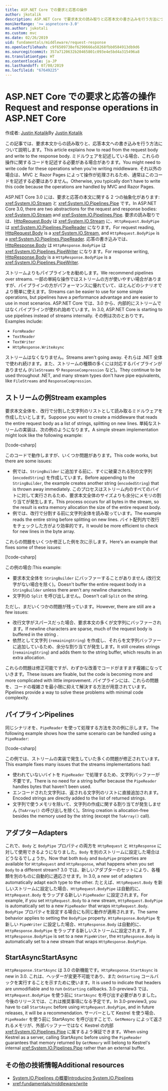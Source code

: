 ```yaml
---
title: ASP.NET Core での要求と応答の操作
author: jkotalik
description: ASP.NET Core で要求本文の読み取りと応答本文の書き込みを行う方法について説明します。
monikerRange: '>= aspnetcore-3.0'
ms.author: jukotali
ms.custom: mvc
ms.date: 02/26/2019
uid: fundamentals/middleware/request-response
ms.openlocfilehash: c9f6509738ef6290666a58268fbb0584913db9d6
ms.sourcegitcommit: 357a7120632b20465801c093e4e5bd4a315496a8
ms.translationtype: HT
ms.contentlocale: ja-JP
ms.lasthandoff: 07/08/2019
ms.locfileid: "67649225"
---
```

# <a name="request-and-response-operations-in-aspnet-core"></a><span data-ttu-id="010ef-103">ASP.NET Core での要求と応答の操作</span><span class="sxs-lookup"><span data-stu-id="010ef-103">Request and response operations in ASP.NET Core</span></span>

<span data-ttu-id="010ef-104">作成者: [Justin Kotalik](https://github.com/jkotalik)</span><span class="sxs-lookup"><span data-stu-id="010ef-104">By [Justin Kotalik](https://github.com/jkotalik)</span></span>

<span data-ttu-id="010ef-105">この記事では、要求本文からの読み取りと、応答本文への書き込みを行う方法について説明します。</span><span class="sxs-lookup"><span data-stu-id="010ef-105">This article explains how to read from the request body and write to the response body.</span></span> <span data-ttu-id="010ef-106">ミドルウェアを記述している場合、これらの操作に関するコードを記述する必要がある場合があります。</span><span class="sxs-lookup"><span data-stu-id="010ef-106">You might need to write code for these operations when you're writing middleware.</span></span> <span data-ttu-id="010ef-107">それ以外の場合は、MVC と Razor Pages によって操作が処理されるため、通常はこのコードを記述する必要はありません。</span><span class="sxs-lookup"><span data-stu-id="010ef-107">Otherwise, you typically don't have to write this code because the operations are handled by MVC and Razor Pages.</span></span>

<span data-ttu-id="010ef-108">ASP.NET Core 3.0 には、要求と応答の本文に関する 2 つの抽象化があります: <xref:System.IO.Stream> と <xref:System.IO.Pipelines.Pipe> です。</span><span class="sxs-lookup"><span data-stu-id="010ef-108">In ASP.NET Core 3.0, there are two abstractions for the request and response bodies: <xref:System.IO.Stream> and <xref:System.IO.Pipelines.Pipe>.</span></span> <span data-ttu-id="010ef-109">要求の読み取りでは、[HttpRequest.Body](xref:Microsoft.AspNetCore.Http.HttpRequest.Body) は <xref:System.IO.Stream> に、`HttpRequest.BodyPipe` は <xref:System.IO.Pipelines.PipeReader> になります。</span><span class="sxs-lookup"><span data-stu-id="010ef-109">For request reading, [HttpRequest.Body](xref:Microsoft.AspNetCore.Http.HttpRequest.Body) is a <xref:System.IO.Stream>, and `HttpRequest.BodyPipe` is a <xref:System.IO.Pipelines.PipeReader>.</span></span> <span data-ttu-id="010ef-110">応答の書き込みでは、[HttpResponse.Body](xref:Microsoft.AspNetCore.Http.HttpResponse.Body) は `HttpResponse.BodyPipe` は <xref:System.IO.Pipelines.PipeWriter> になります。</span><span class="sxs-lookup"><span data-stu-id="010ef-110">For response writing, [HttpResponse.Body](xref:Microsoft.AspNetCore.Http.HttpResponse.Body) is a `HttpResponse.BodyPipe` is a <xref:System.IO.Pipelines.PipeWriter>.</span></span>

<span data-ttu-id="010ef-111">ストリームよりもパイプラインをお勧めします。</span><span class="sxs-lookup"><span data-stu-id="010ef-111">We recommend pipelines over streams.</span></span> <span data-ttu-id="010ef-112">一部の単純な操作ではストリームの方が使いやすい場合がありますが、パイプラインの方がパフォーマンスに優れていて、ほとんどのシナリオでより簡単に使えます。</span><span class="sxs-lookup"><span data-stu-id="010ef-112">Streams can be easier to use for some simple operations, but pipelines have a performance advantage and are easier to use in most scenarios.</span></span> <span data-ttu-id="010ef-113">ASP.NET Core では、3.0 から、内部的にストリームではなくパイプラインが使われ始めています。</span><span class="sxs-lookup"><span data-stu-id="010ef-113">In 3.0, ASP.NET Core is starting to use pipelines instead of streams internally.</span></span> <span data-ttu-id="010ef-114">その例は次のとおりです。</span><span class="sxs-lookup"><span data-stu-id="010ef-114">Examples include:</span></span>

- `FormReader`
- `TextReader`
- `TextWriter`
- `HttpResponse.WriteAsync`

<span data-ttu-id="010ef-115">ストリームはなくなりません。</span><span class="sxs-lookup"><span data-stu-id="010ef-115">Streams aren't going away.</span></span> <span data-ttu-id="010ef-116">それらは .NET 全体で使われ続けます。また、ストリームの種類の多くには対応するパイプラインがありません (`FileStreams` や `ResponseCompression` など)。</span><span class="sxs-lookup"><span data-stu-id="010ef-116">They continue to be used throughout .NET, and many stream types don't have pipe equivalents, like `FileStreams` and `ResponseCompression`.</span></span>

## <a name="stream-examples"></a><span data-ttu-id="010ef-117">ストリームの例</span><span class="sxs-lookup"><span data-stu-id="010ef-117">Stream examples</span></span>

<span data-ttu-id="010ef-118">要求本文全体を、改行で分割した文字列のリストとして読み取るミドルウェアを作成したいとします。</span><span class="sxs-lookup"><span data-stu-id="010ef-118">Suppose you want to create a middleware that reads the entire request body as a list of strings, splitting on new lines.</span></span> <span data-ttu-id="010ef-119">単純なストリームの実装は、次の例のようになります。</span><span class="sxs-lookup"><span data-stu-id="010ef-119">A simple stream implementation might look like the following example:</span></span>

[!code-csharp[](request-response/samples/3.x/RequestResponseSample/Startup.cs?name=GetListOfStringsFromStream)]

<span data-ttu-id="010ef-120">このコードで動作しますが、いくつか問題があります。</span><span class="sxs-lookup"><span data-stu-id="010ef-120">This code works, but there are some issues:</span></span>

- <span data-ttu-id="010ef-121">例では、`StringBuilder` に追加する前に、すぐに破棄される別の文字列 (`encodedString`) を作成しています。</span><span class="sxs-lookup"><span data-stu-id="010ef-121">Before appending to the `StringBuilder`, the example creates another string (`encodedString`) that is thrown away immediately.</span></span> <span data-ttu-id="010ef-122">このプロセスはストリーム内のすべてのバイトに対して実行されるため、要求本文全体のサイズよりも余分にメモリの割り当てが発生します。</span><span class="sxs-lookup"><span data-stu-id="010ef-122">This process occurs for all bytes in the stream, so the result is extra memory allocation the size of the entire request body.</span></span>
- <span data-ttu-id="010ef-123">例では、改行で分割する前に文字列全体を読み取っています。</span><span class="sxs-lookup"><span data-stu-id="010ef-123">The example reads the entire string before splitting on new lines.</span></span> <span data-ttu-id="010ef-124">バイト配列内で改行をチェックした方がより効率的です。</span><span class="sxs-lookup"><span data-stu-id="010ef-124">It would be more efficient to check for new lines in the byte array.</span></span>

<span data-ttu-id="010ef-125">これらの問題をいくつか修正した例を次に示します。</span><span class="sxs-lookup"><span data-stu-id="010ef-125">Here's an example that fixes some of these issues:</span></span>

[!code-csharp[](request-response/samples/3.x/RequestResponseSample/Startup.cs?name=GetListOfStringsFromStreamMoreEfficient)]

<span data-ttu-id="010ef-126">この例の場合:</span><span class="sxs-lookup"><span data-stu-id="010ef-126">This example:</span></span>

- <span data-ttu-id="010ef-127">要求本文全体を `StringBuilder` にバッファーすることがありません (改行文字がない場合を除く)。</span><span class="sxs-lookup"><span data-stu-id="010ef-127">Doesn't buffer the entire request body in a `StringBuilder` unless there aren't any newline characters.</span></span>
- <span data-ttu-id="010ef-128">文字列の `Split` を呼び出しません。</span><span class="sxs-lookup"><span data-stu-id="010ef-128">Doesn't call `Split` on the string.</span></span>

<span data-ttu-id="010ef-129">ただし、まだいくつかの問題が残っています。</span><span class="sxs-lookup"><span data-stu-id="010ef-129">However, there are still are a few issues:</span></span>

- <span data-ttu-id="010ef-130">改行文字がスパースだった場合、要求本文の多くが文字列にバッファーされます。</span><span class="sxs-lookup"><span data-stu-id="010ef-130">If newline characters are sparse, much of the request body is buffered in the string .</span></span>
- <span data-ttu-id="010ef-131">依然として文字列 (`remainingString`) を作成し、それらを文字列バッファーに追加しているため、余分な割り当てが発生します。</span><span class="sxs-lookup"><span data-stu-id="010ef-131">It still creates strings (`remainingString`) and adds them to the string buffer, which results in an extra allocation.</span></span>

<span data-ttu-id="010ef-132">これらの問題は修正可能ですが、わずかな改善でコードがますます複雑になっていきます。</span><span class="sxs-lookup"><span data-stu-id="010ef-132">These issues are fixable, but the code is becoming more and more complicated with little improvement.</span></span> <span data-ttu-id="010ef-133">パイプラインには、これらの問題を、コードの複雑さを最小限に抑えて解決する方法が用意されています。</span><span class="sxs-lookup"><span data-stu-id="010ef-133">Pipelines provide a way to solve these problems with minimal code complexity.</span></span>

## <a name="pipelines"></a><span data-ttu-id="010ef-134">パイプライン</span><span class="sxs-lookup"><span data-stu-id="010ef-134">Pipelines</span></span>

<span data-ttu-id="010ef-135">同じシナリオを、`PipeReader` を使って処理する方法を次の例に示します。</span><span class="sxs-lookup"><span data-stu-id="010ef-135">The following example shows how the same scenario can be handled using a `PipeReader`:</span></span>

[!code-csharp[](request-response/samples/3.x/RequestResponseSample/Startup.cs?name=GetListOfStringFromPipe)]

<span data-ttu-id="010ef-136">この例では、ストリームの実装で発生していた多くの問題が修正されています。</span><span class="sxs-lookup"><span data-stu-id="010ef-136">This example fixes many issues that the streams implementations had:</span></span>

- <span data-ttu-id="010ef-137">使われていないバイトを `PipeReader` で処理するため、文字列バッファーが不要です。</span><span class="sxs-lookup"><span data-stu-id="010ef-137">There is no need for a string buffer because the `PipeReader` handles bytes that haven't been used.</span></span>
- <span data-ttu-id="010ef-138">エンコードされた文字列は、返される文字列のリストに直接追加されます。</span><span class="sxs-lookup"><span data-stu-id="010ef-138">Encoded strings are directly added to the list of returned strings.</span></span>
- <span data-ttu-id="010ef-139">文字列で使うメモリを除いて、文字列の作成に関する割り当てが発生しません (`ToArray()` の呼び出しを除く)。</span><span class="sxs-lookup"><span data-stu-id="010ef-139">String creation is allocation-free besides the memory used by the string (except the `ToArray()` call).</span></span>

## <a name="adapters"></a><span data-ttu-id="010ef-140">アダプター</span><span class="sxs-lookup"><span data-stu-id="010ef-140">Adapters</span></span>

<span data-ttu-id="010ef-141">これで、`Body` と `BodyPipe` プロパティの両方を `HttpRequest` と `HttpResponse` に対して使用できるようになりました。`Body` を別のストリームに設定した場合はどうなるでしょうか。</span><span class="sxs-lookup"><span data-stu-id="010ef-141">Now that both `Body` and `BodyPipe` properties are available for `HttpRequest` and `HttpResponse`, what happens when you set `Body` to a different stream?</span></span> <span data-ttu-id="010ef-142">3\.0 では、新しいアダプターのセットにより、各種類を別のものに自動的に適応させます。</span><span class="sxs-lookup"><span data-stu-id="010ef-142">In 3.0, a new set of adapters automatically adapt each type to the other.</span></span> <span data-ttu-id="010ef-143">たとえば、`HttpRequest.Body` を新しいストリームに設定した場合、`HttpRequest.BodyPipe` は自動的に、`HttpRequest.Body` をラップする新しい `PipeReader` に設定されます。</span><span class="sxs-lookup"><span data-stu-id="010ef-143">For example, if you set `HttpRequest.Body` to a new stream, `HttpRequest.BodyPipe` is automatically set to a new `PipeReader` that wraps `HttpRequest.Body`.</span></span> <span data-ttu-id="010ef-144">`BodyPipe` プロパティを設定する場合にも同じ動作が適用されます。</span><span class="sxs-lookup"><span data-stu-id="010ef-144">The same behavior applies to setting the `BodyPipe` property.</span></span> <span data-ttu-id="010ef-145">`HttpResponse.BodyPipe` を新しい `PipeWriter` に設定した場合、`HttpResponse.Body` は自動的に、`HttpResponse.BodyPipe` をラップする新しいストリームに設定されます。</span><span class="sxs-lookup"><span data-stu-id="010ef-145">If `HttpResponse.BodyPipe` is set to a new `PipeWriter`, the `HttpResponse.Body` is automatically set to a new stream that wraps `HttpResponse.BodyPipe`.</span></span>

## <a name="startasync"></a><span data-ttu-id="010ef-146">StartAsync</span><span class="sxs-lookup"><span data-stu-id="010ef-146">StartAsync</span></span>

<span data-ttu-id="010ef-147">`HttpResponse.StartAsync` は 3.0 の新機能です。</span><span class="sxs-lookup"><span data-stu-id="010ef-147">`HttpResponse.StartAsync` is new in 3.0.</span></span> <span data-ttu-id="010ef-148">これは、ヘッダーが変更不可能であり、また `OnStarting` コールバックを実行することを示すために使います。</span><span class="sxs-lookup"><span data-stu-id="010ef-148">It is used to indicate that headers are unmodifiable and to run `OnStarting` callbacks.</span></span> <span data-ttu-id="010ef-149">3\.0-preview3 では、`HttpRequest.BodyPipe` を使う前に `StartAsync` を呼び出す必要がありました。今後のリリースでは、これは推奨事項になる予定です。</span><span class="sxs-lookup"><span data-stu-id="010ef-149">In 3.0-preview3, you have to call `StartAsync` before using `HttpRequest.BodyPipe`, and in future releases, it will be a recommendation.</span></span> <span data-ttu-id="010ef-150">サーバーとして Kestrel を使う場合、`PipeReader` を使う前に StartAsync を呼び出すことで、`GetMemory` によって返されるメモリが、外部バッファーではなく Kestrel の内部 <xref:System.IO.Pipelines.Pipe> に属するよう保証できます。</span><span class="sxs-lookup"><span data-stu-id="010ef-150">When using Kestrel as a server, calling StartAsync before using the `PipeReader` guarantees that memory returned by `GetMemory` will belong to Kestrel's internal <xref:System.IO.Pipelines.Pipe> rather than an external buffer.</span></span>

## <a name="additional-resources"></a><span data-ttu-id="010ef-151">その他の技術情報</span><span class="sxs-lookup"><span data-stu-id="010ef-151">Additional resources</span></span>

- [<span data-ttu-id="010ef-152">System.IO.Pipelines の概要</span><span class="sxs-lookup"><span data-stu-id="010ef-152">Introducing System.IO.Pipelines</span></span>](https://devblogs.microsoft.com/dotnet/system-io-pipelines-high-performance-io-in-net/)
- <xref:fundamentals/middleware/write>
